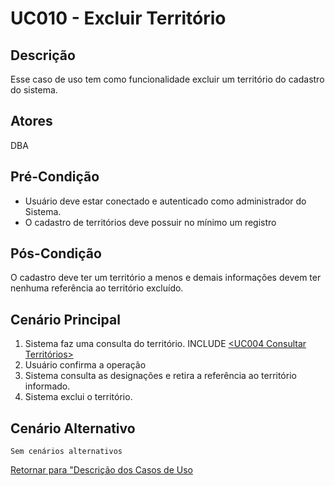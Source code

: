 # UC010 - Excluir Território

## Descrição

Esse caso de uso tem como funcionalidade excluir um território do cadastro do sistema.

## Atores

DBA

## Pré-Condição

- Usuário deve estar conectado e autenticado como administrador do Sistema.
- O cadastro de territórios deve possuir no mínimo um registro

## Pós-Condição

O cadastro deve ter um território a menos e demais informações devem ter nenhuma referência ao território excluído.

## Cenário Principal

1. Sistema faz uma consulta do território. INCLUDE [<UC004 Consultar Territórios>](https://github.com/matheusdf6/sheekr-app/blob/master/Project/UserCases/uc004.md)
2. Usuário confirma a operação
3. Sistema consulta as designações e retira a referência ao território informado.
4. Sistema exclui o território.

## Cenário Alternativo

    Sem cenários alternativos

[Retornar para "Descrição dos Casos de Uso](https://github.com/matheusdf6/sheekr-app#descrição-dos-casos-de-uso)
